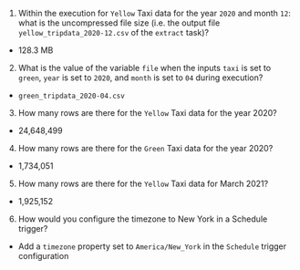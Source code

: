 

1) Within the execution for `Yellow` Taxi data for the year `2020` and month `12`: what is the uncompressed file size (i.e. the output file `yellow_tripdata_2020-12.csv` of the `extract` task)?
- 128.3 MB

2) What is the value of the variable `file` when the inputs `taxi` is set to `green`, `year` is set to `2020`, and `month` is set to `04` during execution?
- `green_tripdata_2020-04.csv`

3) How many rows are there for the `Yellow` Taxi data for the year 2020?
- 24,648,499

4) How many rows are there for the `Green` Taxi data for the year 2020?
- 1,734,051

5) How many rows are there for the `Yellow` Taxi data for March 2021?
- 1,925,152

6) How would you configure the timezone to New York in a Schedule trigger?
- Add a `timezone` property set to `America/New_York` in the `Schedule` trigger configuration


